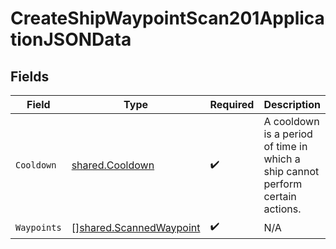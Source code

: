 # CreateShipWaypointScan201ApplicationJSONData


## Fields

| Field                                                                          | Type                                                                           | Required                                                                       | Description                                                                    |
| ------------------------------------------------------------------------------ | ------------------------------------------------------------------------------ | ------------------------------------------------------------------------------ | ------------------------------------------------------------------------------ |
| `Cooldown`                                                                     | [shared.Cooldown](../../models/shared/cooldown.md)                             | :heavy_check_mark:                                                             | A cooldown is a period of time in which a ship cannot perform certain actions. |
| `Waypoints`                                                                    | [][shared.ScannedWaypoint](../../models/shared/scannedwaypoint.md)             | :heavy_check_mark:                                                             | N/A                                                                            |